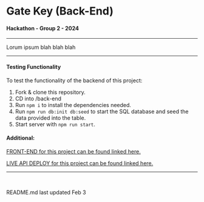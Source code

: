 # Gate Key (Back-End)

####  Hackathon - Group 2 - 2024

***

Lorum ipsum blah blah blah 

***

#### Testing Functionality

To test the functionality of the backend of this project:

1. Fork & clone this repository.
2. CD into /back-end
3. Run `npm i` to install the dependencies needed.
4. Run `npm run db:init db:seed` to start the SQL database and seed the data provided into the table.
5. Start server with `npm run start`. 

#### Additional:

[FRONT-END for this project can be found linked here.]()

[LIVE API DEPLOY for this project can be found linked here.]()

***
<br/>

README.md last updated Feb 3 


